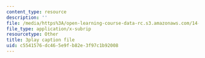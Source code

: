 ```yaml
---
content_type: resource
description: ''
file: /media/https%3A/open-learning-course-data-rc.s3.amazonaws.com/14-13-psychology-and-economics-spring-2020/c5541576dc465e9fb82e3f97c1b92008_UbRlSqmN4uM.vtt
file_type: application/x-subrip
resourcetype: Other
title: 3play caption file
uid: c5541576-dc46-5e9f-b82e-3f97c1b92008
---
```

